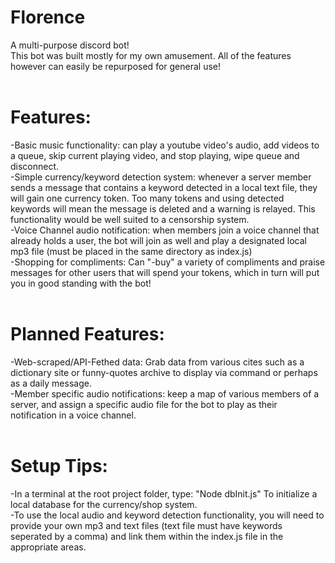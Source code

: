 # Florence
A multi-purpose discord bot!  
This bot was built mostly for my own amusement. All of the features however can easily be repurposed for general use!<br><br>
# Features:<br>
-Basic music functionality: can play a youtube video's audio, add videos to a queue, skip current playing video, and stop playing, wipe queue and disconnect.<br>
-Simple currency/keyword detection system: whenever a server member sends a message that contains a keyword detected in a local text file, they will gain one currency token. Too many tokens and using detected keywords will mean the message is deleted and a warning is relayed. This functionality would be well suited to a censorship system.<br>
-Voice Channel audio notification: when members join a voice channel that already holds a user, the bot will join as well and play a designated local mp3 file (must be placed in the same directory as index.js)<br>
-Shopping for compliments: Can "-buy" a variety of compliments and praise messages for other users that will spend your tokens, which in turn will put you in good standing with the bot!<br><br>     
# Planned Features:<br>
-Web-scraped/API-Fethed data: Grab data from various cites such as a dictionary site or funny-quotes archive to 
display via command or perhaps as a daily message.<br>
-Member specific audio notifications: keep a map of various members of a server, and assign a specific audio file for the bot to play as their notification in a voice channel.<br><br>
# Setup Tips:<br>
-In a terminal at the root project folder, type: "Node dbInit.js" To initialize a local database for the currency/shop system.<br>
-To use the local audio and keyword detection functionality, you will need to provide your own mp3 and text files (text file must have keywords seperated by a comma) and link them within the index.js file in the appropriate areas.
